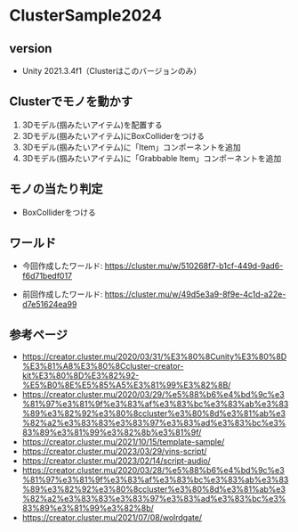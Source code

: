 # ClusterSample2024
## version
- Unity 2021.3.4f1（Clusterはこのバージョンのみ）

## Clusterでモノを動かす
1. 3Dモデル(掴みたいアイテム)を配置する
2. 3Dモデル(掴みたいアイテム)にBoxColliderをつける
3. 3Dモデル(掴みたいアイテム)に「Item」コンポーネントを追加
4. 3Dモデル(掴みたいアイテム)に「Grabbable Item」コンポーネントを追加

## モノの当たり判定
- BoxColliderをつける

## ワールド
- 今回作成したワールド:  https://cluster.mu/w/510268f7-b1cf-449d-9ad6-f6d71bedf017

- 前回作成したワールド:  https://cluster.mu/w/49d5e3a9-8f9e-4c1d-a22e-d7e51624ea99

## 参考ページ
- https://creator.cluster.mu/2020/03/31/%E3%80%8Cunity%E3%80%8D%E3%81%A8%E3%80%8Ccluster-creator-kit%E3%80%8D%E3%82%92-%E5%B0%8E%E5%85%A5%E3%81%99%E3%82%8B/
- https://creator.cluster.mu/2020/03/29/%e5%88%b6%e4%bd%9c%e3%81%97%e3%81%9f%e3%83%af%e3%83%bc%e3%83%ab%e3%83%89%e3%82%92%e3%80%8ccluster%e3%80%8d%e3%81%ab%e3%82%a2%e3%83%83%e3%83%97%e3%83%ad%e3%83%bc%e3%83%89%e3%81%99%e3%82%8b%e3%81%9f/
- https://creator.cluster.mu/2021/10/15/template-sample/
- https://creator.cluster.mu/2023/03/29/vins-script/
- https://creator.cluster.mu/2023/02/14/script-audio/
- https://creator.cluster.mu/2020/03/28/%e5%88%b6%e4%bd%9c%e3%81%97%e3%81%9f%e3%83%af%e3%83%bc%e3%83%ab%e3%83%89%e3%82%92%e3%80%8ccluster%e3%80%8d%e3%81%ab%e3%82%a2%e3%83%83%e3%83%97%e3%83%ad%e3%83%bc%e3%83%89%e3%81%99%e3%82%8b/
- https://creator.cluster.mu/2021/07/08/wolrdgate/